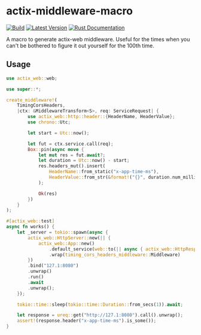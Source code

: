 # actix-middleware-macro

[![Build](https://github.com/mustakimali/actix-middleware-macro/actions/workflows/rust.yml/badge.svg)](https://github.com/mustakimali/actix-middleware-macro/actions/workflows/rust.yml)
[![Latest Version](https://img.shields.io/crates/v/actix-middleware-macro.svg)](https://crates.io/crates/actix-middleware-macro)
[![Rust Documentation](https://img.shields.io/badge/api-rustdoc-blue.svg)](https://docs.rs/actix-middleware-macro/)

A macro to generate actix-web middleware. Useful for the times when you can't be bothered to figure it out yourself for the 100th time.


## Usage

```rust
use actix_web::web;

use super::*;

create_middleware!(
    TimingCorsHeaders,
    |ctx: &MiddlewareTransform<S>, req: ServiceRequest| {
        use actix_web::http::header::{HeaderName, HeaderValue};
        use chrono::Utc;

        let start = Utc::now();

        let fut = ctx.service.call(req);
        Box::pin(async move {
            let mut res = fut.await?;
            let duration = Utc::now() - start;
            res.headers_mut().insert(
                HeaderName::from_static("x-app-time-ms"),
                HeaderValue::from_str(&format!("{}", duration.num_milliseconds()))?,
            );

            Ok(res)
        })
    }
);

#[actix_web::test]
async fn works() {
    let _server = tokio::spawn(async {
        actix_web::HttpServer::new(|| {
            actix_web::App::new()
                .default_service(web::to(|| async { actix_web::HttpResponse::Ok() }))
                .wrap(timing_cors_headers_middleware::Middleware)
        })
        .bind("127.1:8080")
        .unwrap()
        .run()
        .await
        .unwrap();
    });

    tokio::time::sleep(tokio::time::Duration::from_secs(1)).await;

    let response = ureq::get("http://127.1:8080").call().unwrap();
    assert!(response.header("x-app-time-ms").is_some());
}
```
